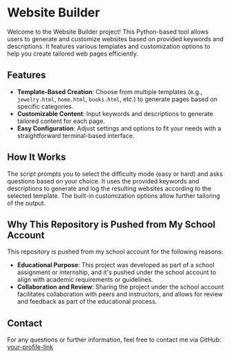 # Website Builder

Welcome to the Website Builder project! This Python-based tool allows users to generate and customize websites based on provided keywords and descriptions. It features various templates and customization options to help you create tailored web pages efficiently.

## Features

- **Template-Based Creation**: Choose from multiple templates (e.g., `jewelry.html`, `home.html`, `books.html`, etc.) to generate pages based on specific categories.
- **Customizable Content**: Input keywords and descriptions to generate tailored content for each page.
- **Easy Configuration**: Adjust settings and options to fit your needs with a straightforward terminal-based interface.

## How It Works

The script prompts you to select the difficulty mode (easy or hard) and asks questions based on your choice. It uses the provided keywords and descriptions to generate and log the resulting websites according to the selected template. The built-in customization options allow further tailoring of the output.

## Why This Repository is Pushed from My School Account

This repository is pushed from my school account for the following reasons:
- **Educational Purpose**: This project was developed as part of a school assignment or internship, and it's pushed under the school account to align with academic requirements or guidelines.
- **Collaboration and Review**: Sharing the project under the school account facilitates collaboration with peers and instructors, and allows for review and feedback as part of the educational process.

## Contact

For any questions or further information, feel free to contact me via GitHub: [your-profile-link](https://github.com/1stijn)
